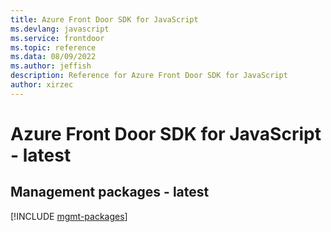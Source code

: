 ```yaml
---
title: Azure Front Door SDK for JavaScript
ms.devlang: javascript
ms.service: frontdoor
ms.topic: reference
ms.data: 08/09/2022
ms.author: jeffish
description: Reference for Azure Front Door SDK for JavaScript
author: xirzec
---
```

# Azure Front Door SDK for JavaScript - latest

## Management packages - latest
[!INCLUDE [mgmt-packages](front-door-mgmt-index.md)]